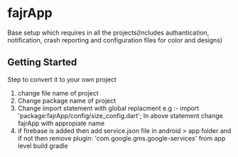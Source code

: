 # fajrApp

Base setup which requires in all the projects(Includes authantication, notification, crash reporting and configuration files for color and designs)

## Getting Started

Step to convert it to your own project
1. change file name of project
2. Change package name of project
3. Change import statement with global replacment
  e.g :- import 'package:fajrApp/config/size_config.dart';
  In above statement change fajrApp with appropiate name
4. if firebase is added then add service.json file in android > app folder and if not then remove
   plugin: 'com.google.gms.google-services' from app level build gradle




